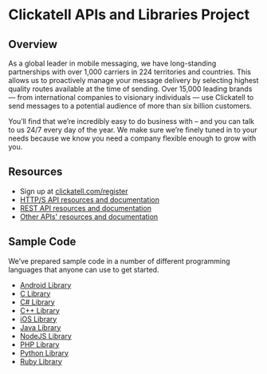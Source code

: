 # Clickatell APIs and Libraries Project

## Overview

As a global leader in mobile messaging, we have long-standing partnerships with over 1,000 carriers in 224 territories and countries. This allows us to proactively manage your message delivery by selecting highest quality routes available at the time of sending. Over 15,000 leading brands — from international companies to visionary individuals — use Clickatell to send messages to a potential audience of more than six billion customers.

You’ll find that we’re incredibly easy to do business with – and you can talk to us 24/7 every day of the year. We make sure we’re finely tuned in to your needs because we know you need a company flexible enough to grow with you.

## Resources

* Sign up at [clickatell.com/register](https://www.clickatell.com/register)
* [HTTP/S API resources and documentation](https://www.clickatell.com/apis-scripts/apis/http-s/)
* [REST API resources and documentation](https://www.clickatell.com/apis-scripts/apis/rest/)
* [Other APIs' resources and documentation](https://www.clickatell.com/apis-scripts/apis/)

## Sample Code

We’ve prepared sample code in a number of different programming languages that anyone can use to get started. 

* [Android Library](https://github.com/clickatell/clickatell-android)
* [C Library](https://github.com/clickatell/clickatell-c)
* [C# Library](https://github.com/clickatell/clickatell-csharp)
* [C++ Library](https://github.com/clickatell/clickatell-cpp)
* [iOS Library](https://github.com/clickatell/clickatell-ios)
* [Java Library](https://github.com/clickatell/clickatell-java)
* [NodeJS Library](https://github.com/clickatell/clickatell-node)
* [PHP Library](https://github.com/clickatell/clickatell-php)
* [Python Library](https://github.com/clickatell/clickatell-python)
* [Ruby Library](https://github.com/clickatell/clickatell-ruby)
